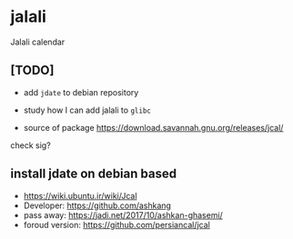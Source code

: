 # jalali

Jalali calendar

## [TODO]
* add `jdate` to debian repository
* study how I can add jalali to `glibc`

* source of package
  https://download.savannah.gnu.org/releases/jcal/

check sig?

## install jdate on debian based

* https://wiki.ubuntu.ir/wiki/Jcal
* Developer: https://github.com/ashkang
* pass away: https://jadi.net/2017/10/ashkan-ghasemi/
* foroud version: https://github.com/persiancal/jcal

